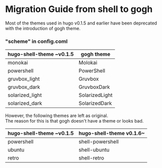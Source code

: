# Migration Guide from shell to gogh
Most of the themes used in hugo v0.1.5 and earlier have been deprecated with the introduction of gogh theme.  

### "scheme" in config.coml
| hugo-shell-theme ~v0.1.5 | gogh theme     | 
| ---------------- | -------------- | 
| monokai          | Molokai        | 
| powershell       | PowerShell     | 
| gruvbox_light    | Gruvbox        | 
| gruvbox_dark     | GruvboxDark    | 
| solarized_light  | SolarizedLight | 
| solarized_dark   | SolarizedDark  | 

However, the following themes are left as original.  
The reason for this is that gogh doesn't have a theme or looks bad.

| hugo-shell-theme ~v0.1.5 | hugo-shell-theme v0.1.6~ | 
| ------------------------ | ------------------------ | 
| powershell               | shell-powershell         | 
| ubuntu                   | shell-ubuntu             | 
| retro                    | shell-retro              | 
